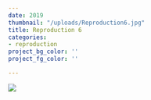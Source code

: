 ```yaml
---
date: 2019
thumbnail: "/uploads/Reproduction6.jpg"
title: Reproduction 6
categories:
- reproduction
project_bg_color: ''
project_fg_color: ''

---
```

![](https://scontent-amt2-1.xx.fbcdn.net/v/t1.15752-9/s2048x2048/64853929_485378865338618_7543441105677713408_n.jpg?_nc_cat=101&_nc_oc=AQkYqfmNmt_DgoEdbWJ-gdvq2AhFPObQLtesG-RyXEnG8vFgVsT45ZR_iHvr4oIp5tY&_nc_ht=scontent-amt2-1.xx&oh=b8a557bb9111ed6fa717e828f9606dfb&oe=5DB6C1BF)